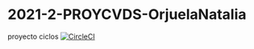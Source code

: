 # 2021-2-PROYCVDS-OrjuelaNatalia
proyecto ciclos
[![CircleCI](https://circleci.com/gh/Nataorjuela/2021-2-PROYCVDS-OrjuelaNatalia/tree/master.svg?style=svg)](https://circleci.com/gh/Nataorjuela/2021-2-PROYCVDS-OrjuelaNatalia/tree/master)
